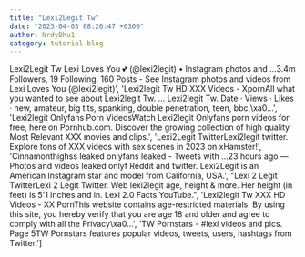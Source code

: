 ```yaml
---
title: "Lexi2Legit Tw"
date: "2023-04-03 08:26:47 +0300"
author: NrdyBhu1
category: tutorial blog
---
```

Lexi2Legit Tw
Lexi Loves You 💕 (@lexi2legit) • Instagram photos and ...3.4m Followers, 19 Following, 160 Posts - See Instagram photos and videos from Lexi Loves You (@lexi2legit)', 'Lexi2legit Tw HD XXX Videos - XpornAll what you wanted to see about Lexi2legit Tw. ... Lexi2legit Tw. Date · Views · Likes · new, amateur, big tits, spanking, double penetration, teen, bbc,\xa0...', 'Lexi2legit Onlyfans Porn VideosWatch Lexi2legit Onlyfans porn videos for free, here on Pornhub.com. Discover the growing collection of high quality Most Relevant XXX movies and clips.', 'Lexi2Legit TwitterLexi2legit twitter. Explore tons of XXX videos with sex scenes in 2023 on xHamster!', 'Cinnamonthighss leaked onlyfans leaked - Tweets with ...23 hours ago — Photos and videos leaked onlyf Reddit and twitter. Lexi2Legit is an American Instagram star and model from California, USA.', "Lexi 2 Legit TwitterLexi 2 Legit Twitter. Web lexi2legit age, height & more. Her height (in feet) is 5'1 inches and in. Lexi 2.0 Facts YouTube.", 'Lexi2legit Tw XXX HD Videos - XX PornThis website contains age-restricted materials. By using this site, you hereby verify that you are age 18 and older and agree to comply with all the Privacy\xa0...', 'TW Pornstars - #lexi videos and pics. Page 5TW Pornstars features popular videos, tweets, users, hashtags from Twitter.']